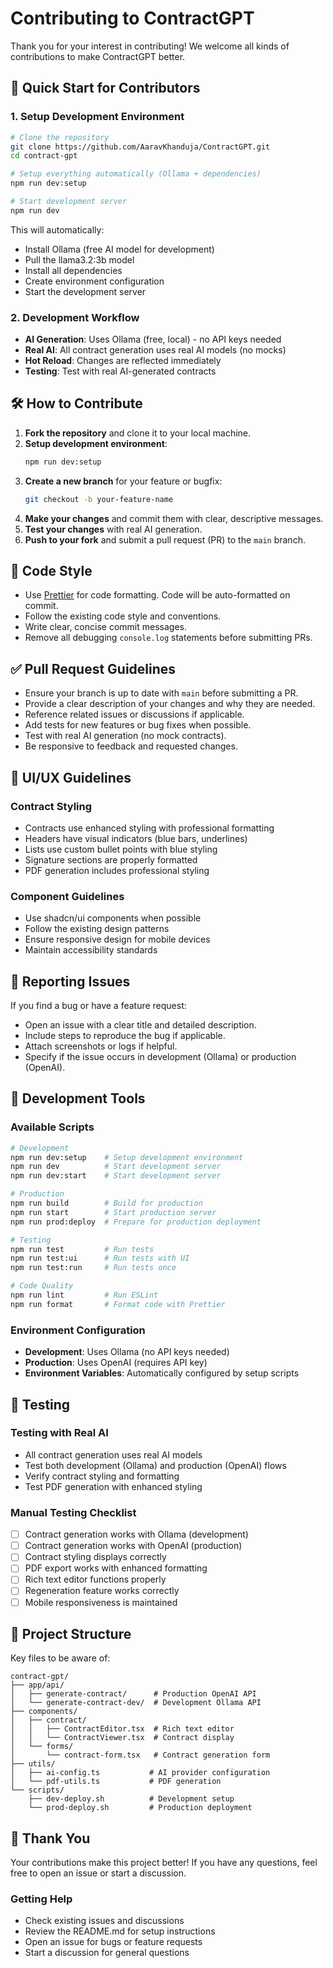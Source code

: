 # Contributing to ContractGPT

Thank you for your interest in contributing! We welcome all kinds of contributions to make ContractGPT better.

## 🚀 Quick Start for Contributors

### 1. Setup Development Environment

```bash
# Clone the repository
git clone https://github.com/AaravKhanduja/ContractGPT.git
cd contract-gpt

# Setup everything automatically (Ollama + dependencies)
npm run dev:setup

# Start development server
npm run dev
```

This will automatically:

- Install Ollama (free AI model for development)
- Pull the llama3.2:3b model
- Install all dependencies
- Create environment configuration
- Start the development server

### 2. Development Workflow

- **AI Generation**: Uses Ollama (free, local) - no API keys needed
- **Real AI**: All contract generation uses real AI models (no mocks)
- **Hot Reload**: Changes are reflected immediately
- **Testing**: Test with real AI-generated contracts

## 🛠️ How to Contribute

1. **Fork the repository** and clone it to your local machine.
2. **Setup development environment**:
   ```bash
   npm run dev:setup
   ```
3. **Create a new branch** for your feature or bugfix:
   ```bash
   git checkout -b your-feature-name
   ```
4. **Make your changes** and commit them with clear, descriptive messages.
5. **Test your changes** with real AI generation.
6. **Push to your fork** and submit a pull request (PR) to the `main` branch.

## 🧹 Code Style

- Use [Prettier](https://prettier.io/) for code formatting. Code will be auto-formatted on commit.
- Follow the existing code style and conventions.
- Write clear, concise commit messages.
- Remove all debugging `console.log` statements before submitting PRs.

## ✅ Pull Request Guidelines

- Ensure your branch is up to date with `main` before submitting a PR.
- Provide a clear description of your changes and why they are needed.
- Reference related issues or discussions if applicable.
- Add tests for new features or bug fixes when possible.
- Test with real AI generation (no mock contracts).
- Be responsive to feedback and requested changes.

## 🎨 UI/UX Guidelines

### Contract Styling

- Contracts use enhanced styling with professional formatting
- Headers have visual indicators (blue bars, underlines)
- Lists use custom bullet points with blue styling
- Signature sections are properly formatted
- PDF generation includes professional styling

### Component Guidelines

- Use shadcn/ui components when possible
- Follow the existing design patterns
- Ensure responsive design for mobile devices
- Maintain accessibility standards

## 🐞 Reporting Issues

If you find a bug or have a feature request:

- Open an issue with a clear title and detailed description.
- Include steps to reproduce the bug if applicable.
- Attach screenshots or logs if helpful.
- Specify if the issue occurs in development (Ollama) or production (OpenAI).

## 🔧 Development Tools

### Available Scripts

```bash
# Development
npm run dev:setup    # Setup development environment
npm run dev          # Start development server
npm run dev:start    # Start development server

# Production
npm run build        # Build for production
npm run start        # Start production server
npm run prod:deploy  # Prepare for production deployment

# Testing
npm run test         # Run tests
npm run test:ui      # Run tests with UI
npm run test:run     # Run tests once

# Code Quality
npm run lint         # Run ESLint
npm run format       # Format code with Prettier
```

### Environment Configuration

- **Development**: Uses Ollama (no API keys needed)
- **Production**: Uses OpenAI (requires API key)
- **Environment Variables**: Automatically configured by setup scripts

## 🧪 Testing

### Testing with Real AI

- All contract generation uses real AI models
- Test both development (Ollama) and production (OpenAI) flows
- Verify contract styling and formatting
- Test PDF generation with enhanced styling

### Manual Testing Checklist

- [ ] Contract generation works with Ollama (development)
- [ ] Contract generation works with OpenAI (production)
- [ ] Contract styling displays correctly
- [ ] PDF export works with enhanced formatting
- [ ] Rich text editor functions properly
- [ ] Regeneration feature works correctly
- [ ] Mobile responsiveness is maintained

## 📁 Project Structure

Key files to be aware of:

```
contract-gpt/
├── app/api/
│   ├── generate-contract/      # Production OpenAI API
│   └── generate-contract-dev/  # Development Ollama API
├── components/
│   ├── contract/
│   │   ├── ContractEditor.tsx  # Rich text editor
│   │   └── ContractViewer.tsx  # Contract display
│   └── forms/
│       └── contract-form.tsx   # Contract generation form
├── utils/
│   ├── ai-config.ts           # AI provider configuration
│   └── pdf-utils.ts           # PDF generation
└── scripts/
    ├── dev-deploy.sh          # Development setup
    └── prod-deploy.sh         # Production deployment
```

## 🙏 Thank You

Your contributions make this project better! If you have any questions, feel free to open an issue or start a discussion.

### Getting Help

- Check existing issues and discussions
- Review the README.md for setup instructions
- Open an issue for bugs or feature requests
- Start a discussion for general questions

